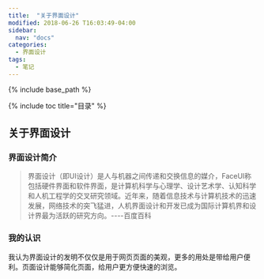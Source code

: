 ```yaml
---
title:  "关于界面设计"
modified: 2018-06-26 T16:03:49-04:00
sidebar:
  nav: "docs"
categories: 
  - 界面设计
tags:
  - 笔记
---
```


{% include base_path %}

{% include toc title="目录" %}


## 关于界面设计

### 界面设计简介
> 界面设计（即UI设计）是人与机器之间传递和交换信息的媒介，FaceUI称包括硬件界面和软件界面，是计算机科学与心理学、设计艺术学、认知科学和人机工程学的交叉研究领域。近年来，随着信息技术与计算机技术的迅速发展，网络技术的突飞猛进，人机界面设计和开发已成为国际计算机界和设计界最为活跃的研究方向。----百度百科

### 我的认识

我认为界面设计的发明不仅仅是用于网页页面的美观，更多的用处是带给用户便利。页面设计能够简化页面，给用户更方便快速的浏览。



